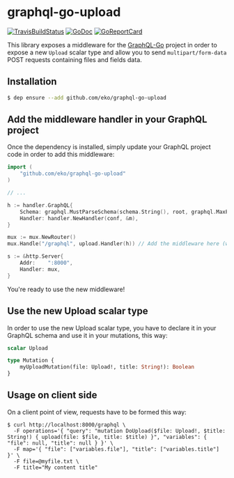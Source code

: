 graphql-go-upload
=================

[![TravisBuildStatus](https://api.travis-ci.org/eko/graphql-go-upload.svg?branch=master)](https://travis-ci.org/eko/graphql-go-upload)
[![GoDoc](https://godoc.org/github.com/eko/graphql-go-upload?status.png)](https://godoc.org/github.com/eko/graphql-go-upload)
[![GoReportCard](https://goreportcard.com/badge/github.com/eko/graphql-go-upload)](https://goreportcard.com/report/github.com/eko/graphql-go-upload)

This library exposes a middleware for the [GraphQL-Go](https://github.com/graph-gophers/graphql-go) project in order to expose a new `Upload` scalar type and allow you to send `multipart/form-data` POST requests containing files and fields data.

Installation
------------

```bash
$ dep ensure --add github.com/eko/graphql-go-upload
```

Add the middleware handler in your GraphQL project
--------------------------------------------------

Once the dependency is installed, simply update your GraphQL project code in order to add this middleware:

```go
import (
    "github.com/eko/graphql-go-upload"
)

// ...

h := handler.GraphQL{
    Schema: graphql.MustParseSchema(schema.String(), root, graphql.MaxParallelism(maxParallelism), graphql.MaxDepth(maxDepth)),
    Handler: handler.NewHandler(conf, &m),
}

mux := mux.NewRouter()
mux.Handle("/graphql", upload.Handler(h)) // Add the middleware here (wrap the original handler)

s := &http.Server{
    Addr:    ":8000",
    Handler: mux,
}
```

You're ready to use the new middleware!

Use the new Upload scalar type
------------------------------

In order to use the new Upload scalar type, you have to declare it in your GraphQL schema and use it in your mutations, this way:

```graphql
scalar Upload

type Mutation {
    myUploadMutation(file: Upload!, title: String!): Boolean
}
```

Usage on client side
--------------------

On a client point of view, requests have to be formed this way:

```
$ curl http://localhost:8000/graphql \
  -F operations='{ "query": "mutation DoUpload($file: Upload!, $title: String!) { upload(file: $file, title: $title) }", "variables": { "file": null, "title": null } }' \
  -F map='{ "file": ["variables.file"], "title": ["variables.title"] }' \
  -F file=@myfile.txt \
  -F title="My content title"
```
